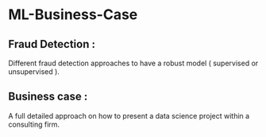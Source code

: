 # ML-Business-Case

## Fraud Detection :
Different fraud detection approaches to have a robust model ( supervised or unsupervised ). 


## Business case : 
A full detailed approach on how to present a data science project within a consulting firm. 
